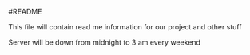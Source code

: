 #README

This file will contain read me information for our project and other stuff

Server will be down from midnight to 3 am every weekend
